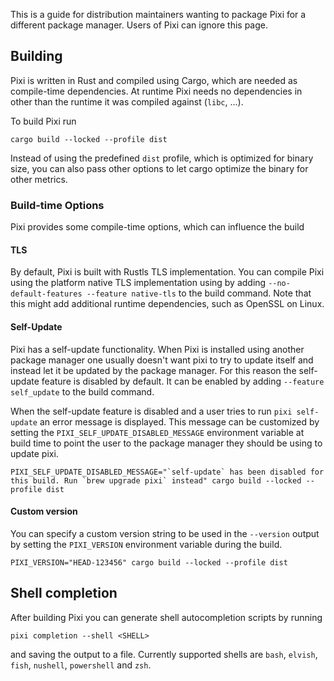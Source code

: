 This is a guide for distribution maintainers wanting to package Pixi for a different package manager. Users of Pixi can ignore this page.

## Building

Pixi is written in Rust and compiled using Cargo, which are needed as compile-time dependencies. At runtime Pixi needs no dependencies in other than the runtime it was compiled against (`libc`, ...).

To build Pixi run

```shell
cargo build --locked --profile dist

```

Instead of using the predefined `dist` profile, which is optimized for binary size, you can also pass other options to let cargo optimize the binary for other metrics.

### Build-time Options

Pixi provides some compile-time options, which can influence the build

#### TLS

By default, Pixi is built with Rustls TLS implementation. You can compile Pixi using the platform native TLS implementation using by adding `--no-default-features --feature native-tls` to the build command. Note that this might add additional runtime dependencies, such as OpenSSL on Linux.

#### Self-Update

Pixi has a self-update functionality. When Pixi is installed using another package manager one usually doesn't want pixi to try to update itself and instead let it be updated by the package manager. For this reason the self-update feature is disabled by default. It can be enabled by adding `--feature self_update` to the build command.

When the self-update feature is disabled and a user tries to run `pixi self-update` an error message is displayed. This message can be customized by setting the `PIXI_SELF_UPDATE_DISABLED_MESSAGE` environment variable at build time to point the user to the package manager they should be using to update pixi.

```shell
PIXI_SELF_UPDATE_DISABLED_MESSAGE="`self-update` has been disabled for this build. Run `brew upgrade pixi` instead" cargo build --locked --profile dist

```

#### Custom version

You can specify a custom version string to be used in the `--version` output by setting the `PIXI_VERSION` environment variable during the build.

```shell
PIXI_VERSION="HEAD-123456" cargo build --locked --profile dist

```

## Shell completion

After building Pixi you can generate shell autocompletion scripts by running

```shell
pixi completion --shell <SHELL>

```

and saving the output to a file. Currently supported shells are `bash`, `elvish`, `fish`, `nushell`, `powershell` and `zsh`.
